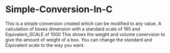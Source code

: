 # Simple-Conversion-In-C
This is a simple conversion created which can be modified to any value.
A calculation of boxes dimension with a standard scale of 165 and Equivalent_SCALE of 1000
This shows the weight and volume conervsion to give the amount of weight of a box.
You can change the standard and Equivalent scale to the way you want.

